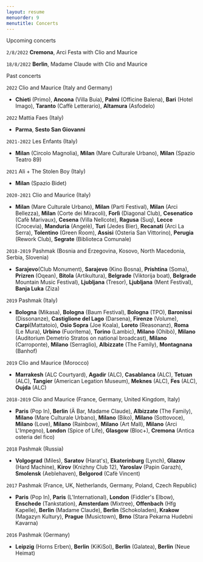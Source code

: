 ```yaml
---
layout: resume
menuorder: 9
menutitle: Concerts
---
```



Upcoming concerts

`2/8/2022`
<b>Cremona</b>, Arci Festa with Clio and Maurice

`18/8/2022`
<b>Berlin</b>, Madame Claude with Clio and Maurice

Past concerts

`2022`
Clio and Maurice (Italy and Germany)

- <b>Chieti</b> (Primo), <b>Ancona</b> (Villa Buia), <b>Palmi</b> (Officine Balena), <b>Bari</b> (Hotel Imago), <b>Taranto</b> (Caffè Letterario), <b>Altamura</b> (Asfodelo)

`2022`
Mattia Faes (Italy)

- <b>Parma</b>, <b>Sesto San Giovanni</b> 


`2021-2022`
Les Enfants (Italy)

- <b>Milan</b> (Circolo Magnolia), <b>Milan</b> (Mare Culturale Urbano), <b>Milan</b> (Spazio Teatro 89)

`2021`
Ali + The Stolen Boy (Italy)

- <b>Milan</b> (Spazio Bidet)

`2020-2021`
Clio and Maurice (Italy)

- <b>Milan</b> (Mare Culturale Urbano), <b>Milan</b> (Parti Festival), <b>Milan</b> (Arci Bellezza), <b>Milan</b> (Corte dei Miracoli), <b>Forlì</b> (Diagonal Club), <b>Cesenatico</b> (Cafè Marivaux), <b>Cesena</b> (Villa Nellcote), <b>Ragusa</b> (Suq), <b>Lecce</b> (Crocevia), <b>Manduria</b> (Angelè), <b>Turi</b> (Jedes Bier), <b>Recanati</b> (Arci La Serra), <b>Tolentino</b> (Green Room), <b>Assisi</b> (Osteria San Vittorino), <b>Perugia</b> (Rework Club), <b>Segrate</b> (Biblioteca Comunale)

`2018-2019`
Pashmak (Bosnia and Erzegovina, Kosovo, North Macedonia, Serbia, Slovenia)


- <b>Sarajevo</b>(Club Monument), <b>Sarajevo</b> (Kino Bosna), <b>Prishtina</b> (Soma), <b>Prizren</b> (Oqean), <b>Bitola</b> (Artikultura), <b>Belgrade</b> (Viktorija boat), <b>Belgrade</b>  Mountain Music Festival), <b>Ljubljana</b> (Tresor), <b>Ljubljana</b>  (Ment Festival), <b>Banja Luka</b> (Ziza)

`2019`
Pashmak (Italy)

- <b>Bologna</b> (Mikasa), <b>Bologna</b> (Baum Festival), <b>Bologna</b> (TPO), <b>Baronissi</b> (Dissonanze), <b>Castiglione del Lago</b> (Darsena), <b>Firenze</b> (Volume), <b>Carpi</b>(Mattatoio), <b>Osio Sopra</b> (Joe Koala), <b>Loreto</b> (Reasonanz), <b>Roma</b> (Le Mura), <b>Urbino</b> (Fuoritema), <b>Torino</b> (Lambic), <b>Milano</b> (Ohibò), <b>Milano</b>  (Auditorium Demetrio Stratos on national broadcast), <b>Milano</b> (Carroponte), <b>Milano</b> (Serraglio), <b>Albizzate</b> (The Family), <b>Montagnana</b> (Banhof)

`2019`
Clio and Maurice (Morocco)

- <b>Marrakesh</b> (ALC Courtyard), <b>Agadir</b> (ALC), <b>Casablanca</b> (ALC), <b>Tetuan</b> (ALC), <b>Tangier</b> (American Legation Museum), <b>Meknes</b> (ALC), <b>Fes</b> (ALC), <b>Oujda</b> (ALC)

`2018-2019`
Clio and Maurice (France, Germany, United Kingdom, Italy)

- <b>Paris</b> (Pop In), <b>Berlin</b> (Ä Bar, Madame Claude), <b>Albizzate</b> (The Family), <b>Milano</b> (Mare Culturale Urbano), <b>Milano</b> (Biko), <b>Milano</b> (Sottovoce), <b>Milano</b> (Love), <b>Milano</b> (Rainbow), <b>Milano</b> (Art Mall), <b>Milano</b> (Arci L'Impegno), <b>London</b> (Spice of Life), <b>Glasgow</b> (Bloc+), <b>Cremona</b> (Antica osteria del fico)


`2018`
Pashmak (Russia)

- <b>Volgograd</b> (Miles), <b>Saratov</b> (Harat's), <b>Ekaterinburg</b> (Lynch), <b>Glazov</b> (Hard Machine), <b>Kirov</b> (Knizhny Club 12), <b>Yaroslav</b> (Papin Garazh), <b>Smolensk</b> (Aeblehaven), <b>Belgorod</b> (Cafè Vincent)

`2017`
Pashmak (France, UK, Netherlands, Germany, Poland, Czech Republic)

- <b>Paris</b> (Pop In), <b>Paris</b> (L'International), <b>London</b> (Fiddler's Elbow), <b>Enschede</b> (Tankstation), <b>Amsterdam</b> (Mixtree), <b>Offenbach</b> (Hfg Kapelle), <b>Berlin</b> (Madame Claude), <b>Berlin</b> (Schokoladen), <b>Krakow</b> (Magazyn Kultury), <b>Prague</b> (Musictown), <b>Brno</b> (Stara Pekarna Hudebni Kavarna)

`2016`
Pashmak (Germany)

- <b>Leipzig</b> (Horns Erben), <b>Berlin</b> (KiKiSol), <b>Berlin</b> (Galatea), <b>Berlin</b> (Neue Heimat)

<!-- ### Footer

Last updated: May 2013 -->
